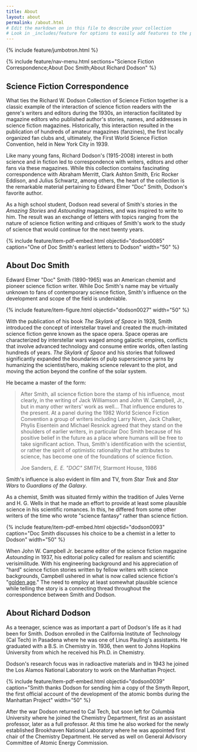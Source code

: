 ```yaml
---
title: About
layout: about
permalink: /about.html
# Edit the markdown on in this file to describe your collection
# Look in _includes/feature for options to easily add features to the page
---
```


{% include feature/jumbotron.html %} 

{% include feature/nav-menu.html sections="Science Fiction Correspondence;About Doc Smith;About Richard Dodson" %}

## Science Fiction Correspondence

What ties the Richard W. Dodson Collection of Science Fiction together is a classic example of the interaction of science fiction readers with the genre's writers and editors during the 1930s, an interaction facilitated by magazine editors who published author's stories, names, and addresses in science fiction magazines.
Historically, this interaction resulted in the publication of hundreds of amateur magazines (fanzines), the first locally organized fan clubs and, ultimately, the First World Science Fiction Convention, held in New York City in 1939.

Like many young fans, Richard Dodson's (1915-2008) interest in both science and in fiction led to correspondence with writers, editors and other fans via these magazines. 
While this collection contains fascinating correspondence with Abraham Merritt, Clark Ashton Smith, Eric Rocker Eddison, and Julius Schwartz, among others, the heart of the collection is the remarkable material pertaining to Edward Elmer "Doc" Smith, Dodson's favorite author.  

As a high school student, Dodson read several of Smith's stories in the *Amazing Stories* and *Astounding* magazines, and was inspired to write to him. 
The result was an exchange of letters with topics ranging from the nature of science fiction writing and critiques of Smith's work to the study of science that would continue for the next twenty years.

{% include feature/item-pdf-embed.html objectid="dodson0085" caption="One of Doc Smith's earliest letters to Dodson" width="50" %}

## About Doc Smith

Edward Elmer "Doc" Smith (1890-1965) was an American chemist and pioneer science fiction writer.
While Doc Smith's name may be virtually unknown to fans of contemporary science fiction, Smith's influence on the development and scope of the field is undeniable. 

{% include feature/item-figure.html objectid="dodson0027" width="50" %}

With the publication of his book *The Skylark of Space* in 1928, Smith introduced the concept of interstellar travel and created the much-imitated science fiction genre known as the space opera. 
Space operas are characterized by interstellar wars waged among galactic empires, conflicts that involve advanced technology and consume entire worlds, often lasting hundreds of years.
*The Skylark of Space* and his stories that followed significantly expanded the boundaries of pulp superscience yarns by humanizing the scientist/hero, making science relevant to the plot, and moving the action beyond the confine of the solar system. 

He became a master of the form:

<blockquote class="blockquote py-4">
  <p class="mb-0">After Smith, all science fiction bore the stamp of his influence, most clearly, in the writing of Jack Williamson and John W. Campbell, Jr., but in many other writers' work as well... That influence endures to the present. At a panel during the 1982 World Science Fiction Convention a group of writers including Larry Niven, Jack Chalker, Phylis Eisentein and Michael Resnick agreed that they stand on the shoulders of earlier writers, in particular Doc Smith because of his positive belief in the future as a place where humans will be free to take significant action. Thus, Smith's identification with the scientist, or rather the spirit of optimistic rationality that he attributes to science, has become one of the foundations of science fiction.</p>
  <footer class="blockquote-footer">Joe Sanders, <cite title="Source Title">E. E. "DOC" SMITH</cite>, Starmont House, 1986</footer>
</blockquote>

Smith's influence is also evident in film and TV, from *Star Trek* and *Star Wars* to *Guardians of the Galaxy*.

As a chemist, Smith was situated firmly within the tradition of Jules Verne and H. G. Wells in that he made an effort to provide at least some plausible science in his scientific romances. 
In this, he differed from some other writers of the time who wrote "science fantasy" rather than science fiction.

{% include feature/item-pdf-embed.html objectid="dodson0093" caption="Doc Smith discusses his choice to be a chemist in a letter to Dodson" width="50" %}

When John W. Campbell Jr. became editor of the science fiction magazine *Astounding* in 1937, his editorial policy called for realism and scientific verisimilitude. 
With his engineering background and his appreciation of "hard" science fiction stories written by fellow writers with science backgrounds, Campbell ushered in what is now called science fiction's "[golden age](https://en.wikipedia.org/wiki/Golden_Age_of_Science_Fiction)." 
The need to employ at least somewhat plausible science while telling the story is a connecting thread throughout the correspondence between Smith and Dodson.

## About Richard Dodson

As a teenager, science was as important a part of Dodson's life as it had been for Smith. 
Dodson enrolled in the California Institute of Technology (Cal Tech) in Pasadena where he was one of Linus Pauling's assistants.
He graduated with a B.S. in Chemistry in. 1936, then went to Johns Hopkins University from which he received his Ph.D. in Chemistry.

Dodson's research focus was in radioactive materials and in 1943 he joined the Los Alamos National Laboratory to work on the Manhattan Project. 

{% include feature/item-pdf-embed.html objectid="dodson0039" caption="Smith thanks Dodson for sending him a copy of the Smyth Report, the first official account of the development of the atomic bombs during the Manhattan Project" width="50" %}

After the war Dodson returned to Cal Tech, but soon left for Columbia University where he joined the Chemistry Department, first as an assistant professor, later as a full professor. 
At this time he also worked for the newly established Brookhaven National Laboratory where he was appointed first chair of the Chemistry Department. 
He served as well on General Advisory Committee of Atomic Energy Commission.
